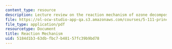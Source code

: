 ```yaml
---
content_type: resource
description: Lecture review on the reaction mechanism of ozone decomposition.
file: https://ol-ocw-studio-app-qa.s3.amazonaws.com/courses/5-111-principles-of-chemical-science-fall-2008/5184d1b363dbfbc7b48157fc39b9bd78_bioex_lect33.pdf
file_type: application/pdf
resourcetype: Document
title: Reaction Mechanism
uid: 5184d1b3-63db-fbc7-b481-57fc39b9bd78
---
```

